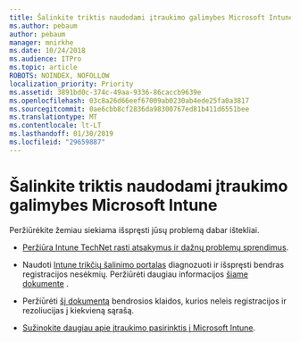 ```yaml
---
title: Šalinkite triktis naudodami įtraukimo galimybes Microsoft Intune
ms.author: pebaum
author: pebaum
manager: mnirkhe
ms.date: 10/24/2018
ms.audience: ITPro
ms.topic: article
ROBOTS: NOINDEX, NOFOLLOW
localization_priority: Priority
ms.assetid: 3891bd0c-374c-49aa-9336-86caccb9639e
ms.openlocfilehash: 03c8a26d66eef67009ab0230ab4ede25fa0a3817
ms.sourcegitcommit: 0ae6cbb8cf2836da98300767ed81b411d6551bee
ms.translationtype: MT
ms.contentlocale: lt-LT
ms.lasthandoff: 01/30/2019
ms.locfileid: "29659887"
---
```

# <a name="troubleshoot-issues-with-enrollment-options-microsoft-intune"></a>Šalinkite triktis naudodami įtraukimo galimybes Microsoft Intune

Peržiūrėkite žemiau siekiama išspręsti jūsų problemą dabar ištekliai. 
  
- [Peržiūra Intune TechNet rasti atsakymus ir dažnų problemų sprendimus](https://social.technet.microsoft.com/Forums/home?category=microsoftintune&amp;filter=alltypes&amp;sort=lastpostdesc).
    
- Naudoti [Intune trikčių šalinimo portalas](https://aka.ms/intunetroubleshooting) diagnozuoti ir išspręsti bendras registracijos nesėkmių. Peržiūrėti daugiau informacijos [šiame dokumente](https://docs.microsoft.com/intune/help-desk-operators) . 
    
- Peržiūrėti [šį dokumentą](https://docs.microsoft.com/intune-classic/Troubleshoot/troubleshoot-device-enrollment-in-intune) bendrosios klaidos, kurios neleis registracijos ir rezoliucijas į kiekvieną sąrašą. 
    
- [Sužinokite daugiau apie įtraukimo pasirinktis į Microsoft Intune](https://docs.microsoft.com/intune/enrollment-options).
    

